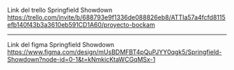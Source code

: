 Link del trello Springfield Showdown
https://trello.com/invite/b/688793e9f1336de088826eb8/ATTIa57a4fcfd8115efb140f43b3a3610eb591CD1A60/proyecto-bockam

___________________________________________________________________

Link del figma Springfield Showdown 
https://www.figma.com/design/mUsBDMFBT4pQuPJYY0qgk5/Springfield-Showdown?node-id=0-1&t=kNmkicKtaWCGqMSx-1
